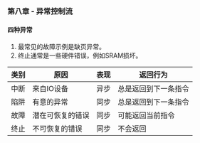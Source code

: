 <link rel="stylesheet" href="../extra/ideal-image-slider.css">
<link rel="stylesheet" href="../extra/ideal-default-theme.css">
<script src="../extra/ideal-image-slider.js"></script>
<script src="../extra/ideal-iis-bullet-nav.js"></script>
<script>
let gitbook = gitbook || [];
gitbook.push(function() {
    let slider = new IdealImageSlider.Slider('.IdealImageSlider');
    slider.addBulletNav();
});
</script>

### 第八章 - 异常控制流

#### 四种异常
1. 最常见的故障示例是缺页异常。
1. 终止通常是一些硬件错误，例如SRAM损坏。

|类别|原因|表现|返回行为|
| --- | --- | --- | --- |
|中断 |来自IO设备|异步|总是返回到下一条指令|
|陷阱 |有意的异常|同步|总是返回到下一条指令|
|故障 |潜在可恢复的错误|同步|可能返回当前指令|
|终止 |不可恢复的错误|同步|不会返回|



